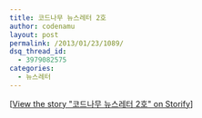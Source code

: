 ```yaml
---
title: 코드나무 뉴스레터 2호
author: codenamu
layout: post
permalink: /2013/01/23/1089/
dsq_thread_id:
  - 3979082575
categories:
  - 뉴스레터
---
```

<noscript>
  [<a href="//storify.com/codenamu/2" target="_blank">View the story "코드나무 뉴스레터 2호" on Storify</a>]
</noscript>